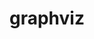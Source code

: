 ---
title: "graphviz"
layout: cache
categories: [package, v0.18.0]
meta: {"versions": ["2.49.0"], "compilers": ["gcc@=7.5.0"], "oss": ["ubuntu18.04"], "platforms": ["linux"], "targets": ["x86_64"], "stacks": ["radiuss", "root"], "num_specs": 1, "num_specs_by_stack": {"radiuss": 1, "root": 1}}
spec_details: [{"hash": "54gvach4pahn57zduwopjy4hhq4v4mhq", "compiler": "gcc@=7.5.0", "versions": ["2.49.0"], "os": "ubuntu18.04", "platform": "linux", "target": "x86_64", "variants": ["~doc", "~expat", "~ghostscript", "~gtkplus", "~gts", "~java", "~libgd", "~pangocairo", "~poppler", "~qt", "~quartz", "~x"], "stacks": ["radiuss", "root"], "size": "-", "tarball": "https://binaries.spack.io/releases/v0.18.0/build_cache/linux-ubuntu18.04-x86_64/gcc-7.5.0/graphviz-2.49.0/linux-ubuntu18.04-x86_64-gcc-7.5.0-graphviz-2.49.0-54gvach4pahn57zduwopjy4hhq4v4mhq.spack"}]
---